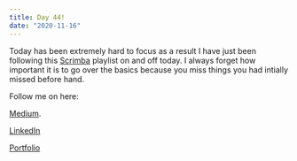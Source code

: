 ```yaml
---
title: Day 44!
date: "2020-11-16"
---
```



Today has been extremely hard to focus as a result I have just been following this [Scrimba](https://scrimba.com/playlist/p7P5Hd) playlist on and off today.
I always forget how important it is to go over the basics because you miss things you had intially missed before hand. 



Follow me on here:


[Medium](https://medium.com/@kalemajoanna).

[LinkedIn](https://www.linkedin.com/in/joanna-e-kalema-a5a5b4136/)

[Portfolio](https://joannathedeveloper.netlify.app/)


